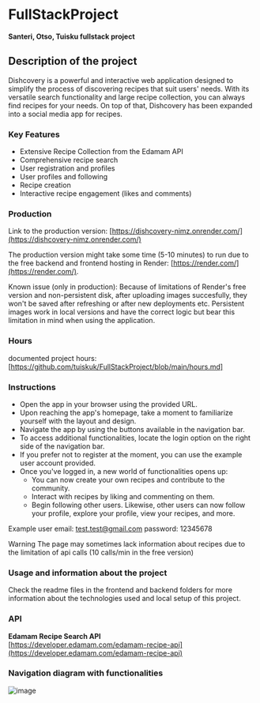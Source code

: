 # FullStackProject


**Santeri, Otso, Tuisku fullstack project**

## Description of the project

Dishcovery is a powerful and interactive web application designed to simplify the process of discovering recipes that suit users' needs.
With its versatile search functionality and large recipe collection, you can always find recipes for your needs. On top of that, Dishcovery has been expanded into a social media app for recipes.

### Key Features
- Extensive Recipe Collection from the Edamam API
- Comprehensive recipe search
- User registration and profiles
- User profiles and following
- Recipe creation
- Interactive recipe engagement (likes and comments)

### Production
Link to the production version: [https://dishcovery-nimz.onrender.com/](https://dishcovery-nimz.onrender.com/)

The production version might take some time (5-10 minutes) to run due to the free backend and frontend hosting in Render: [https://render.com/](https://render.com/).

Known issue (only in production): Because of limitations of Render's free version and non-persistent disk, after uploading images succesfully, they won't be saved after refreshing or after new deployments etc. Persistent images work in local versions and have the correct logic but bear this limitation in mind when using the application.

### Hours
documented project hours: [https://github.com/tuiskuk/FullStackProject/blob/main/hours.md]


### Instructions
- Open the app in your browser using the provided URL.
- Upon reaching the app's homepage, take a moment to familiarize yourself with the layout and design.
- Navigate the app by using the buttons available in the navigation bar.
- To access additional functionalities, locate the login option on the right side of the navigation bar.
- If you prefer not to register at the moment, you can use the example user account provided.
- Once you've logged in, a new world of functionalities opens up:
   - You can now create your own recipes and contribute to the community.
   - Interact with recipes by liking and commenting on them.
   - Begin following other users. Likewise, other users can now follow your profile, explore your profile, view your recipes, and more.


Example user
email: test.test@gmail.com
password: 12345678


Warning
The page may sometimes lack information about recipes due to the limitation of api calls (10 calls/min in the free version)

### Usage and information about the project
Check the readme files in the frontend and backend folders for more information about the technologies used and local setup of this project.

### API
**Edamam Recipe Search API**\
[https://developer.edamam.com/edamam-recipe-api](https://developer.edamam.com/edamam-recipe-api)

### Navigation diagram with functionalities
![image](https://github.com/tuiskuk/FullStackProject/assets/124632924/f5d54fc1-d87b-4990-8c39-de06283b69b9)
